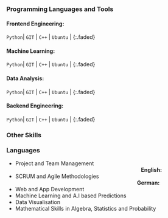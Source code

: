### Programming Languages and Tools

#### Frontend Engineering: &emsp; <span class="icon-star-full"></span><span class="icon-star-full"></span><span class="icon-star-full"></span>
`Python`| `GIT` | `C++` | `Ubuntu` |
{:.faded}

#### Machine Learning: &emsp; <span class="icon-star-full"></span><span class="icon-star-full"></span><span class="icon-star-full"></span>
`Python`| `GIT` | `C++` | `Ubuntu` |
{:.faded}

#### Data Analysis: &emsp; <span class="icon-star-full"></span><span class="icon-star-full"></span><span class="icon-star-full"></span>
`Python`| `GIT` | `C++` | `Ubuntu` |
{:.faded}

#### Backend Engineering: &emsp; <span class="icon-star-full"></span><span class="icon-star-full"></span><span class="icon-star-full"></span>
`Python`| `GIT` | `C++` | `Ubuntu` |
{:.faded}

### Other Skills &emsp;&emsp;&emsp;&emsp;&emsp;&emsp;&emsp;&emsp;&emsp;&emsp;&emsp;&emsp;&emsp;&emsp;&emsp;&emsp;&emsp;&emsp;&emsp;&emsp;&emsp;&emsp;&emsp;&emsp;&emsp;&emsp;&emsp; Languages
- Project and Team Management &emsp;&emsp;&emsp;&emsp;&emsp;&emsp;&emsp;&emsp;&emsp;&emsp;&emsp;&emsp;&emsp;&emsp;&emsp;&emsp;&emsp;&emsp;&emsp;&emsp;&emsp;&emsp;&emsp;&nbsp; **English:** &nbsp; <span class="icon-star-full"></span><span class="icon-star-full"></span><span class="icon-star-full"></span> <br>
- SCRUM and Agile Methodologies &emsp;&emsp;&emsp;&emsp;&emsp;&emsp;&emsp;&emsp;&emsp;&emsp;&emsp;&emsp;&emsp;&emsp;&emsp;&emsp;&emsp;&emsp;&emsp;&emsp;&emsp;&emsp;&nbsp;&nbsp; **German:**  &nbsp;<span class="icon-star-full"></span><span class="icon-star-empty"></span><span class="icon-star-empty"></span>
- Web and App Development
- Machine Learning and A.I based Predictions
- Data Visualisation
- Mathematical Skills in Algebra, Statistics and Probability

<!-- ### Languages 

**English:** &nbsp; <span class="icon-star-full"></span><span class="icon-star-full"></span><span class="icon-star-full"></span> <br>
**German:**  &nbsp;<span class="icon-star-full"></span><span class="icon-star-empty"></span><span class="icon-star-empty"></span> -->
